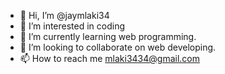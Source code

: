 - 👋 Hi, I’m @jaymlaki34
- 👀 I’m interested in coding
- 🌱 I’m currently learning web programming.
- 💞️ I’m looking to collaborate on web developing.
- 📫 How to reach me mlaki3434@gmail.com

<!---
jaymlaki34/jaymlaki34 is a ✨ special ✨ repository because its `README.md` (this file) appears on your GitHub profile.
You can click the Preview link to take a look at your changes.
--->
